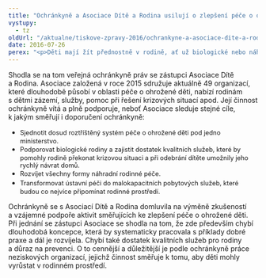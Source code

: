 ```yaml
---
title: "Ochránkyně a Asociace Dítě a Rodina usilují o zlepšení péče o ohrožené děti"
vystupy:
  - tz
oldUrl: "/aktualne/tiskove-zpravy-2016/ochrankyne-a-asociace-dite-a-rodina-usiluji-o-zlepseni-pece-o-ohrozene-deti"
date: 2016-07-26
perex: "<p>Děti mají žít přednostně v rodině, ať už biologické nebo náhradní, na tomto principu musí stát systém péče o ohrožené děti.</p>"
---
```


<!-- imported from the old website -->

<p>Shodla se na tom veřejná ochránkyně práv se zástupci Asociace Dítě a Rodina. Asociace založená v roce 2015 sdružuje aktuálně 49 organizací, které dlouhodobě působí v oblasti péče o ohrožené děti, nabízí rodinám s dětmi zázemí, služby, pomoc při řešení krizových situací apod. Její činnost ochránkyně vítá a plně podporuje, neboť Asociace sleduje stejné cíle, k jakým směřují i doporučení ochránkyně:</p><ul><li><span style="line-height: 17.92px; font-size: 12.8px;">Sjednotit dosud roztříštěný systém péče o ohrožené děti pod jedno ministerstvo.</span></li><li><span style="line-height: 17.92px; font-size: 12.8px;">Podporovat biologické rodiny a zajistit dostatek kvalitních služeb, které by pomohly rodině překonat krizovou situaci a při odebrání dítěte umožnily jeho rychlý návrat domů.</span></li><li><span style="line-height: 17.92px; font-size: 12.8px;">Rozvíjet všechny formy náhradní rodinné péče.</span></li><li><span style="line-height: 17.92px; font-size: 12.8px;">Transformovat ústavní péči do malokapacitních pobytových služeb, které budou co nejvíce připomínat rodinné prostředí.</span></li></ul> <p>Ochránkyně se s Asociací Dítě a Rodina domluvila na výměně zkušeností a vzájemné podpoře aktivit směřujících ke zlepšení péče o ohrožené děti. Při jednání se zástupci Asociace se shodla na tom, že zde především chybí dlouhodobá koncepce, která by systematicky pracovala s příklady dobré praxe a dál je rozvíjela. Chybí také dostatek kvalitních služeb pro rodiny a důraz na prevenci. O to cennější a důležitější je podle ochránkyně práce neziskových organizací, jejichž činnost směřuje k tomu, aby děti mohly vyrůstat v rodinném prostředí.</p>
